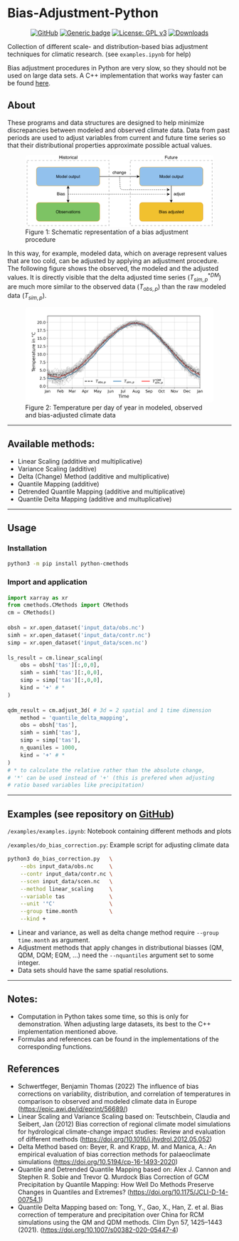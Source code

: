 # Bias-Adjustment-Python

<div style="text-align: center">

[![GitHub](https://badgen.net/badge/icon/github?icon=github&label)](https://github.com/btschwertfeger/Bias-Adjustment-Python)
[![Generic badge](https://img.shields.io/badge/python-3.7+-green.svg)](https://shields.io/)
[![License: GPL v3](https://img.shields.io/badge/License-GPLv3-orange.svg)](https://www.gnu.org/licenses/gpl-3.0)
[![Downloads](https://pepy.tech/badge/python-cmethods)](https://pepy.tech/project/python-cmethods)

</div>

Collection of different scale- and distribution-based bias adjustment techniques for climatic research. (see `examples.ipynb` for help)

Bias adjustment procedures in Python are very slow, so they should not be used on large data sets.
A C++ implementation that works way faster can be found [here](https://github.com/btschwertfeger/Bias-Adjustment-Cpp).

## About

These programs and data structures are designed to help minimize discrepancies between modeled and observed climate data. Data from past periods are used to adjust variables from current and future time series so that their distributional properties approximate possible actual values.

<figure>
  <img
  src="images/biasCdiagram.png?raw=true"
  alt="Schematic representation of a bias adjustment procedure"
  style="background-color: white; border-radius: 7px">
  <figcaption>Figure 1: Schematic representation of a bias adjustment procedure</figcaption>
</figure>

In this way, for example, modeled data, which on average represent values that are too cold, can be adjusted by applying an adjustment procedure. The following figure shows the observed, the modeled and the adjusted values. It is directly visible that the delta adjusted time series ($T^{*DM}_{sim,p}$) are much more similar to the observed data ($T_{obs,p}$) than the raw modeled data ($T_{sim,p}$).

<figure>
  <img
  src="images/dm-doy-plot.png?raw=true"
  alt="Temperature per day of year in modeled, observed and bias-adjusted climate data"
  style="background-color: white; border-radius: 7px">
  <figcaption>Figure 2: Temperature per day of year in modeled, observed and bias-adjusted climate data</figcaption>
</figure>

---

## Available methods:

- Linear Scaling (additive and multiplicative)
- Variance Scaling (additive)
- Delta (Change) Method (additive and multiplicative)
- Quantile Mapping (additive)
- Detrended Quantile Mapping (additive and multiplicative)
- Quantile Delta Mapping (additive and multuplicative)

---

## Usage

### Installation

```bash
python3 -m pip install python-cmethods
```

### Import and application

```python
import xarray as xr
from cmethods.CMethods import CMethods
cm = CMethods()

obsh = xr.open_dataset('input_data/obs.nc')
simh = xr.open_dataset('input_data/contr.nc')
simp = xr.open_dataset('input_data/scen.nc')

ls_result = cm.linear_scaling(
    obs = obsh['tas'][:,0,0],
    simh = simh['tas'][:,0,0],
    simp = simp['tas'][:,0,0],
    kind = '+' # *
)

qdm_result = cm.adjust_3d( # 3d = 2 spatial and 1 time dimension
    method = 'quantile_delta_mapping',
    obs = obsh['tas'],
    simh = simh['tas'],
    simp = simp['tas'],
    n_quaniles = 1000,
    kind = '+' # *
)
# * to calculate the relative rather than the absolute change,
# '*' can be used instead of '+' (this is prefered when adjusting
# ratio based variables like precipitation)
```

---

## Examples (see repository on [GitHub](https://github.com/btschwertfeger/Bias-Adjustment-Python))

`/examples/examples.ipynb`: Notebook containing different methods and plots

`/examples/do_bias_correction.py`: Example script for adjusting climate data

```bash
python3 do_bias_correction.py   \
    --obs input_data/obs.nc     \
    --contr input_data/contr.nc \
    --scen input_data/scen.nc   \
    --method linear_scaling     \
    --variable tas              \
    --unit '°C'                 \
    --group time.month          \
    --kind +
```

- Linear and variance, as well as delta change method require `--group time.month` as argument.
- Adjustment methods that apply changes in distributional biasses (QM, QDM, DQM; EQM, ...) need the `--nquantiles` argument set to some integer.
- Data sets should have the same spatial resolutions.

---

## Notes:

- Computation in Python takes some time, so this is only for demonstration. When adjusting large datasets, its best to the C++ implementation mentioned above.
- Formulas and references can be found in the implementations of the corresponding functions.

## References

- Schwertfeger, Benjamin Thomas (2022) The influence of bias corrections on variability, distribution, and correlation of temperatures in comparison to observed and modeled climate data in Europe (https://epic.awi.de/id/eprint/56689/)
- Linear Scaling and Variance Scaling based on: Teutschbein, Claudia and Seibert, Jan (2012) Bias correction of regional climate model simulations for hydrological climate-change impact studies: Review and evaluation of different methods (https://doi.org/10.1016/j.jhydrol.2012.05.052)
- Delta Method based on: Beyer, R. and Krapp, M. and Manica, A.: An empirical evaluation of bias correction methods for palaeoclimate simulations (https://doi.org/10.5194/cp-16-1493-2020)
- Quantile and Detrended Quantile Mapping based on: Alex J. Cannon and Stephen R. Sobie and Trevor Q. Murdock Bias Correction of GCM Precipitation by Quantile Mapping: How Well Do Methods Preserve Changes in Quantiles and Extremes? (https://doi.org/10.1175/JCLI-D-14-00754.1)
- Quantile Delta Mapping based on: Tong, Y., Gao, X., Han, Z. et al. Bias correction of temperature and precipitation over China for RCM simulations using the QM and QDM methods. Clim Dyn 57, 1425–1443 (2021). (https://doi.org/10.1007/s00382-020-05447-4)
